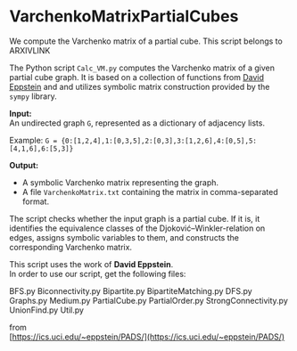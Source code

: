 # VarchenkoMatrixPartialCubes

We compute the Varchenko matrix of a partial cube. This script belongs to ARXIVLINK

The Python script `Calc_VM.py` computes the Varchenko matrix of a given partial cube graph. It is based on a collection of functions from [David Eppstein](https://ics.uci.edu/~eppstein/) and and utilizes symbolic matrix construction provided by the `sympy` library.

**Input:**  
An undirected graph `G`, represented as a dictionary of adjacency lists.

Example: `G = {0:[1,2,4],1:[0,3,5],2:[0,3],3:[1,2,6],4:[0,5],5:[4,1,6],6:[5,3]}`

**Output:**

- A symbolic Varchenko matrix representing the graph.  
- A file `VarchenkoMatrix.txt` containing the matrix in comma-separated format.
  
The script checks whether the input graph is a partial cube. If it is, it identifies the equivalence classes of the Djoković–Winkler-relation on edges, assigns symbolic variables to them, and constructs the corresponding Varchenko matrix.

This script uses the work of **David Eppstein**.  
In order to use our script, get the following files:

BFS.py
Biconnectivity.py
Bipartite.py
BipartiteMatching.py
DFS.py
Graphs.py
Medium.py
PartialCube.py
PartialOrder.py
StrongConnectivity.py
UnionFind.py
Util.py

from  
[https://ics.uci.edu/~eppstein/PADS/](https://ics.uci.edu/~eppstein/PADS/)
